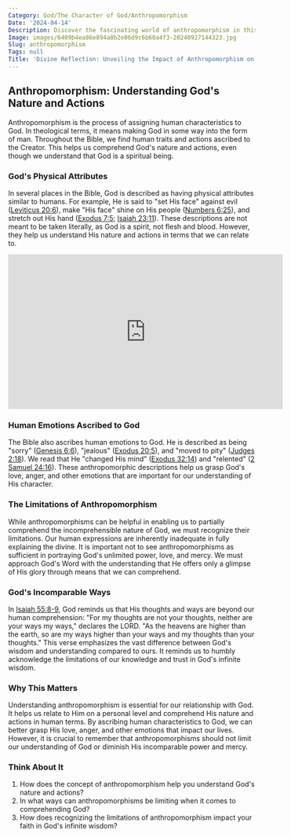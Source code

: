 ```yaml
---
Category: God/The Character of God/Anthropomorphism
Date: '2024-04-14'
Description: Discover the fascinating world of anthropomorphism in this article exploring the humanization of non-human entities. Explore how this concept shapes our understanding of animals and objects.
Image: images/6409b4ea86e894a8b2e06d9c6b60a4f3-20240927144323.jpg
Slug: anthropomorphism
Tags: null
Title: 'Divine Reflection: Unveiling the Impact of Anthropomorphism on Christian Beliefs'
---
```


## Anthropomorphism: Understanding God's Nature and Actions

Anthropomorphism is the process of assigning human characteristics to God. In theological terms, it means making God in some way into the form of man. Throughout the Bible, we find human traits and actions ascribed to the Creator. This helps us comprehend God's nature and actions, even though we understand that God is a spiritual being.

### God's Physical Attributes

In several places in the Bible, God is described as having physical attributes similar to humans. For example, He is said to "set His face" against evil ([Leviticus 20:6](https://www.bibleref.com/Leviticus/20/Leviticus-20-6.html)), make "His face" shine on His people ([Numbers 6:25](https://www.bibleref.com/Numbers/6/Numbers-6-25.html)), and stretch out His hand ([Exodus 7:5](https://www.bibleref.com/Exodus/7/Exodus-7-5.html); [Isaiah 23:11](https://www.bibleref.com/Isaiah/23/Isaiah-23-11.html)). These descriptions are not meant to be taken literally, as God is a spirit, not flesh and blood. However, they help us understand His nature and actions in terms that we can relate to.


<iframe width="560" height="315" src="https://www.youtube.com/embed/BqwZW2KuyFs" frameborder="0" allow="autoplay; encrypted-media" allowfullscreen></iframe>


### Human Emotions Ascribed to God

The Bible also ascribes human emotions to God. He is described as being "sorry" ([Genesis 6:6](https://www.bibleref.com/Genesis/6/Genesis-6-6.html)), "jealous" ([Exodus 20:5](https://www.bibleref.com/Exodus/20/Exodus-20-5.html)), and "moved to pity" ([Judges 2:18](https://www.bibleref.com/Judges/2/Judges-2-18.html)). We read that He "changed His mind" ([Exodus 32:14](https://www.bibleref.com/Exodus/32/Exodus-32-14.html)) and "relented" ([2 Samuel 24:16](https://www.bibleref.com/2-Samuel/24/2-Samuel-24-16.html)). These anthropomorphic descriptions help us grasp God's love, anger, and other emotions that are important for our understanding of His character.

### The Limitations of Anthropomorphism

While anthropomorphisms can be helpful in enabling us to partially comprehend the incomprehensible nature of God, we must recognize their limitations. Our human expressions are inherently inadequate in fully explaining the divine. It is important not to see anthropomorphisms as sufficient in portraying God's unlimited power, love, and mercy. We must approach God's Word with the understanding that He offers only a glimpse of His glory through means that we can comprehend.

### God's Incomparable Ways

In [Isaiah 55:8-9](https://www.bibleref.com/Isaiah/55/Isaiah-55-8.html), God reminds us that His thoughts and ways are beyond our human comprehension: "For my thoughts are not your thoughts, neither are your ways my ways," declares the LORD. "As the heavens are higher than the earth, so are my ways higher than your ways and my thoughts than your thoughts." This verse emphasizes the vast difference between God's wisdom and understanding compared to ours. It reminds us to humbly acknowledge the limitations of our knowledge and trust in God's infinite wisdom.

### Why This Matters

Understanding anthropomorphism is essential for our relationship with God. It helps us relate to Him on a personal level and comprehend His nature and actions in human terms. By ascribing human characteristics to God, we can better grasp His love, anger, and other emotions that impact our lives. However, it is crucial to remember that anthropomorphisms should not limit our understanding of God or diminish His incomparable power and mercy.

### Think About It

1. How does the concept of anthropomorphism help you understand God's nature and actions?
2. In what ways can anthropomorphisms be limiting when it comes to comprehending God?
3. How does recognizing the limitations of anthropomorphism impact your faith in God's infinite wisdom?